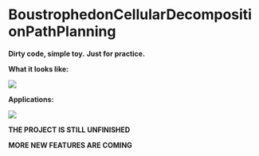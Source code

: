 # BoustrophedonCellularDecompositionPathPlanning

**Dirty code, simple toy.**
**Just for practice.**

**What it looks like:**

![](https://github.com/RicheyHuang/BoustrophedonCellularDecompositionPathPlanning/blob/master/path_planning.gif)

**Applications:**

![](https://github.com/RicheyHuang/BoustrophedonCellularDecompositionPathPlanning/blob/master/cleanbot.gif)

**THE PROJECT IS STILL UNFINISHED**

**MORE NEW FEATURES ARE COMING**
